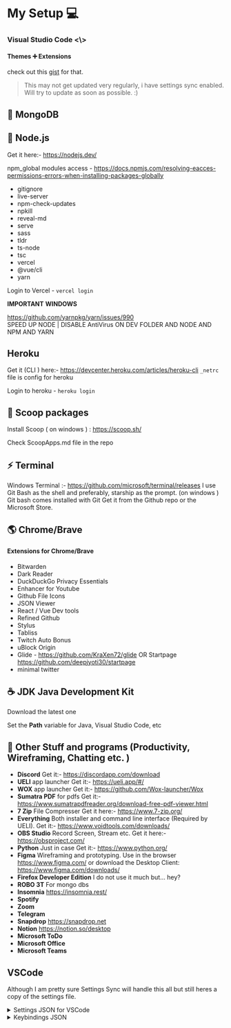 # My Setup :computer:

### Visual Studio Code <\\>

#### Themes ➕ Extensions

check out this [gist](https://gist.github.com/47b6902a8cb1cdebe1164378448bb784) for that.

> This may not get updated very regularly, i have settings sync enabled. Will try to update as soon as possible. :)

## :pancakes: MongoDB

## 💠 Node.js

Get it here:- https://nodejs.dev/

npm_global modules access - https://docs.npmjs.com/resolving-eacces-permissions-errors-when-installing-packages-globally

- gitignore
- live-server
- npm-check-updates
- npkill
- reveal-md
- serve
- sass
- tldr
- ts-node
- tsc
- vercel
- @vue/cli
- yarn

Login to Vercel - `vercel login`

**IMPORTANT** **WINDOWS**

https://github.com/yarnpkg/yarn/issues/990  
 SPEED UP NODE | DISABLE AntiVirus ON DEV FOLDER AND NODE AND NPM AND YARN

## Heroku

Get it (CLI ) here:- https://devcenter.heroku.com/articles/heroku-cli
`_netrc` file is config for heroku

Login to heroku - `heroku login`

## :ice_cream: Scoop packages

Install Scoop ( on windows ) : https://scoop.sh/

Check ScoopApps.md file in the repo

## :zap: Terminal

Windows Terminal :- https://github.com/microsoft/terminal/releases
I use Git Bash as the shell and preferably, starship as the prompt. (on windows )
Git bash comes installed with Git
Get it from the Github repo or the Microsoft Store.

## :earth_americas: Chrome/Brave

#### Extensions for Chrome/Brave

- Bitwarden
- Dark Reader
- DuckDuckGo Privacy Essentials
- Enhancer for Youtube
- Github File Icons
- JSON Viewer
- React / Vue Dev tools
- Refined Github
- Stylus
- Tabliss
- Twitch Auto Bonus
- uBlock Origin
- Glide - https://github.com/KraXen72/glide OR Startpage https://github.com/deepjyoti30/startpage
- minimal twitter

## :coffee: **JDK** Java Development Kit

Download the latest one

Set the **Path** variable for Java, Visual Studio Code, etc

## 🎁 Other Stuff and programs (Productivity, Wireframing, Chatting etc. )

- **Discord** Get it:- https://discordapp.com/download
- **UELI** app launcher Get it:- https://ueli.app/#/
- **WOX** app launcher Get it:- https://github.com/Wox-launcher/Wox
- **Sumatra PDF** for pdfs Get it:- https://www.sumatrapdfreader.org/download-free-pdf-viewer.html
- **7 Zip** File Compresser Get it here:- https://www.7-zip.org/
- **Everything** Both installer and command line interface (Required by UELI). Get it:- https://www.voidtools.com/downloads/
- **OBS Studio** Record Screen, Stream etc. Get it here:- https://obsproject.com/
- **Python** Just in case Get it:- https://www.python.org/
- **Figma** Wireframing and prototyping. Use in the browser https://www.figma.com/ or download the Desktop Client: https://www.figma.com/downloads/
- **Firefox Developer Edition** I do not use it much but... hey?
- **ROBO 3T** For mongo dbs
- **Insomnia** https://insomnia.rest/
- **Spotify**
- **Zoom**
- **Telegram**
- **Snapdrop** https://snapdrop.net
- **Notion** https://notion.so/desktop
- **Microsoft ToDo**
- **Microsoft Office**
- **Microsoft Teams**

## VSCode

Although I am pretty sure Settings Sync will handle this all but still heres a copy of the settings file.

<details>
    <summary>Settings JSON for VSCode</summary>
    <pre>
    {
      "workbench.startupEditor": "none",
      "update.enableWindowsBackgroundUpdates": false,
      "editor.formatOnPaste": true,
      "editor.tabSize": 2,
      "editor.fontFamily": "JetBrainsMono NF, Anonymice NF",
      "editor.cursorSmoothCaretAnimation": false,
      "editor.cursorWidth": 3,
      "window.dialogStyle": "custom",
      "explorer.decorations.badges": false,
      "workbench.colorCustomizations": {},
      "editor.suggestSelection": "first",
      "java.configuration.checkProjectSettingsExclusions": false,
      "editor.minimap.enabled": false,
      "java.errors.incompleteClasspath.severity": "ignore",
      "[jsonc]": {
        "editor.defaultFormatter": "esbenp.prettier-vscode",
        "editor.formatOnSave": true
      },
      "[javascript]": {
        "editor.defaultFormatter": "esbenp.prettier-vscode",
        "editor.formatOnSave": true
      },
      "[html]": {
        "editor.defaultFormatter": "esbenp.prettier-vscode",
        "editor.formatOnSave": true
      },
      "[json]": {
        "editor.defaultFormatter": "esbenp.prettier-vscode"
      },
      "[vue]": {
        "editor.defaultFormatter": "octref.vetur"
      },
      "[javascriptreact]": {
        "editor.defaultFormatter": "esbenp.prettier-vscode"
      },
      "[typescript]": {
        "editor.defaultFormatter": "esbenp.prettier-vscode"
      },
      "window.autoDetectHighContrast": false,
      "extensions.ignoreRecommendations": true,
      "workbench.tree.indent": 10,
      "debug.console.fontSize": 17,
      "editor.multiCursorModifier": "ctrlCmd",
      // "editor.cursorSmoothCaretAnimation": true,
      "editor.minimap.renderCharacters": false,
      "workbench.tree.renderIndentGuides": "always",
      "editor.formatOnSave": true,
      "window.newWindowDimensions": "maximized",
      "explorer.confirmDragAndDrop": false,
      "editor.find.addExtraSpaceOnTop": false,
      "markdown.preview.lineHeight": 1,
      "workbench.editor.enablePreview": false,
      "explorer.confirmDelete": false,
      "javascript.updateImportsOnFileMove.enabled": "always",
      "update.showReleaseNotes": false,
      "telemetry.telemetryLevel": "off",
      "files.autoSaveDelay": 0,
      "explorer.incrementalNaming": "smart",
      "editor.fontLigatures": false,
      "editor.wordWrapColumn": 100,
      "java.jdt.ls.java.home": "C:\\Program Files\\Java\\jdk-17.0.1",
      "fontshortcuts.step": 0.1,
      "fontshortcuts.defaultTerminalFontSize": 18,
      "fontshortcuts.defaultFontSize": 20,
      "files.autoSave": "onFocusChange",
      "editor.cursorBlinking": "smooth",
      "editor.tokenColorCustomizations": {
        "textMateRules": []
      },
      "editor.linkedEditing": true,
      "editor.formatOnType": true,
      "terminal.integrated.fontWeight": "400",
      "editor.renderLineHighlight": "gutter",
      "git.confirmSync": false,
      "editor.fontWeight": "400",
      "editor.fontSize": 18,
      "workbench.editorAssociations": {
        "*.ipynb": "jupyter.notebook.ipynb"
      },
      "terminal.integrated.defaultProfile.windows": "Git Bash",
      "workbench.settings.openDefaultKeybindings": true,
      "terminal.integrated.tabs.enabled": true,
      "terminal.integrated.cursorBlinking": true,
      "window.title": "${rootName} ${appName}",
      "editor.inlineSuggest.enabled": true,
      "workbench.iconTheme": "file-icons",
      "security.workspace.trust.untrustedFiles": "open",
      "editor.bracketPairColorization.enabled": true,
      "editor.suggest.preview": true,
      "thunder-client.codeSnippetLanguage": "js-fetch",
      "terminal.integrated.fontSize": 18,
      "breadcrumbs.filePath": "off",
      "[java]": {
        "editor.defaultFormatter": "redhat.java"
      },
      "editor.lineHeight": 1.5,
      "github.copilot.enable": {
        "*": true,
        "yaml": true,
        "plaintext": false,
        "markdown": false,
        "java": true
      },
      "window.zoomLevel": -1,
      "settingsSync.ignoredExtensions": ["sldobri.bunker"],
      "go.toolsManagement.autoUpdate": true,
      "workbench.colorTheme": "Vitesse Dark",
      "workbench.productIconTheme": "icons-carbon",
      "prettier.printWidth": 200
    }
    
</pre>
</details>

<details>
<summary>Keybindings JSON</summary>
<pre>
// Place your key bindings in this file to override the defaults
[
  {
    "key": "ctrl+shift+/",
    "command": "editor.action.blockComment",
    "when": "editorTextFocus"
  },
  { "key": "ctrl+n", "command": "extension.advancedNewFile" },
  {
    "key": "ctrl+0",
    "command": "-workbench.action.zoomReset"
  },
  {
    "key": "ctrl+numpad_add",
    "command": "-workbench.action.zoomIn"
  },
  {
    "key": "ctrl+-",
    "command": "-workbench.action.zoomOut"
  },
  {
    "key": "ctrl+shift+-",
    "command": "-workbench.action.zoomOut"
  },
  {
    "key": "ctrl+numpad_subtract",
    "command": "-workbench.action.zoomOut"
  },
  {
    "key": "ctrl+numpad_add",
    "command": "editor.action.fontZoomIn"
  },
  {
    "key": "ctrl+numpad_subtract",
    "command": "editor.action.fontZoomOut"
  },
  {
    "key": "ctrl+numpad0",
    "command": "editor.action.fontZoomReset"
  },
  {
    "key": "ctrl+tab",
    "command": "workbench.action.terminal.focusNext",
    "when": "terminalFocus"
  },

{
"key": "ctrl+w",
"command": "workbench.action.terminal.kill",
"when": "terminalFocus"
},

{
"key": "ctrl+n",
"command": "workbench.action.terminal.new",
"when": "terminalFocus"
}
]

</pre>
</details>
